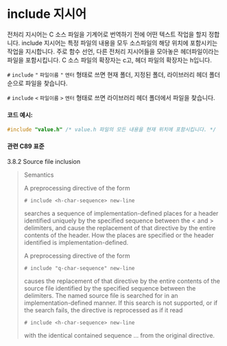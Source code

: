 # include 지시어
전처리 지시어는 C 소스 파일을 기계어로 번역하기 전에 어떤 텍스트 작업을 할지 정합니다.
include 지시어는 특정 파일의 내용을 모두 소스파일의 해당 위치에 포함시키는 작업을 지시합니다. 
주로 함수 선언, 다른 전처리 지시어들을 모아놓은 헤더파일이라는 파일을 포함시킵니다. 
C 소스 파일의 확장자는 c고, 헤더 파일의 확장자는 h입니다. 

`#` `include` `"` `파일이름` `"` `엔터` 형태로 쓰면 현재 폴더, 지정된 폴더, 라이브러리 헤더 폴더 순으로 파일을 찾습니다.

`#` `include` `<` `파일이름` `>` `엔터` 형태로 쓰면 라이브러리 헤더 폴더에서 파일을 찾습니다.

#### 코드 예시:
```c
#include "value.h" /* value.h 파일의 모든 내용을 현재 위치에 포함시킵니다. */
```

#### 관련 C89 표준
3.8.2 Source file inclusion
> Semantics
>
> A preprocessing directive of the form
>
> `# include <h-char-sequence> new-line`
>
> searches a sequence of implementation-defined places for a header identified uniquely by the
> specified sequence between the < and > delimiters, and cause the replacement of that directive
> by the entire contents of the header. How the places are specified or the header identified is
> implementation-defined.
>
> A preprocessing directive of the form
>
> `# include "q-char-sequence" new-line`
>
> causes the replacement of that directive by the entire contents of the source file identified by
> the specified sequence between the delimiters. The named source file is searched for in an
> implementation-defined manner. If this search is not supported, or if the search fails, the directive
> is reprocessed as if it read
>
> `# include <h-char-sequence> new-line`
>
> with the identical contained sequence ... from the original directive. 
